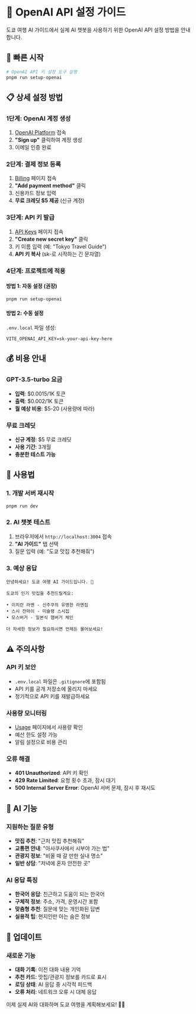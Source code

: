 # 🤖 OpenAI API 설정 가이드

도쿄 여행 AI 가이드에서 실제 AI 챗봇을 사용하기 위한 OpenAI API 설정 방법을 안내합니다.

## 🚀 빠른 시작

```bash
# OpenAI API 키 설정 도구 실행
pnpm run setup-openai
```

## 📋 상세 설정 방법

### 1단계: OpenAI 계정 생성

1. [OpenAI Platform](https://platform.openai.com/) 접속
2. **"Sign up"** 클릭하여 계정 생성
3. 이메일 인증 완료

### 2단계: 결제 정보 등록

1. [Billing](https://platform.openai.com/account/billing) 페이지 접속
2. **"Add payment method"** 클릭
3. 신용카드 정보 입력
4. **무료 크레딧 $5 제공** (신규 계정)

### 3단계: API 키 발급

1. [API Keys](https://platform.openai.com/api-keys) 페이지 접속
2. **"Create new secret key"** 클릭
3. 키 이름 입력 (예: "Tokyo Travel Guide")
4. **API 키 복사** (sk-로 시작하는 긴 문자열)

### 4단계: 프로젝트에 적용

#### 방법 1: 자동 설정 (권장)
```bash
pnpm run setup-openai
```

#### 방법 2: 수동 설정
`.env.local` 파일 생성:
```env
VITE_OPENAI_API_KEY=sk-your-api-key-here
```

## 💰 비용 안내

### GPT-3.5-turbo 요금
- **입력**: $0.0015/1K 토큰
- **출력**: $0.002/1K 토큰
- **월 예상 비용**: $5-20 (사용량에 따라)

### 무료 크레딧
- **신규 계정**: $5 무료 크레딧
- **사용 기간**: 3개월
- **충분한 테스트 가능**

## 🔧 사용법

### 1. 개발 서버 재시작
```bash
pnpm run dev
```

### 2. AI 챗봇 테스트
1. 브라우저에서 `http://localhost:3004` 접속
2. **"AI 가이드"** 탭 선택
3. 질문 입력 (예: "도쿄 맛집 추천해줘")

### 3. 예상 응답
```
안녕하세요! 도쿄 여행 AI 가이드입니다. 🏯

도쿄의 인기 맛집을 추천드릴게요:

• 이치란 라멘 - 신주쿠의 유명한 라멘집
• 스시 잔마이 - 미슐랭 스시집
• 모스버거 - 일본식 햄버거 체인

더 자세한 정보가 필요하시면 언제든 물어보세요!
```

## ⚠️ 주의사항

### API 키 보안
- `.env.local` 파일은 `.gitignore`에 포함됨
- API 키를 공개 저장소에 올리지 마세요
- 정기적으로 API 키를 재발급하세요

### 사용량 모니터링
- [Usage](https://platform.openai.com/usage) 페이지에서 사용량 확인
- 예산 한도 설정 가능
- 알림 설정으로 비용 관리

### 오류 해결
- **401 Unauthorized**: API 키 확인
- **429 Rate Limited**: 요청 횟수 초과, 잠시 대기
- **500 Internal Server Error**: OpenAI 서버 문제, 잠시 후 재시도

## 🎯 AI 기능

### 지원하는 질문 유형
- **맛집 추천**: "근처 맛집 추천해줘"
- **교통편 안내**: "아사쿠사에서 시부야 가는 법"
- **관광지 정보**: "비올 때 갈 만한 실내 명소"
- **일반 상담**: "저녁에 혼자 안전한 곳"

### AI 응답 특징
- **한국어 응답**: 친근하고 도움이 되는 한국어
- **구체적 정보**: 주소, 가격, 운영시간 포함
- **맞춤형 추천**: 질문에 맞는 개인화된 답변
- **실용적 팁**: 현지인만 아는 숨은 정보

## 🔄 업데이트

### 새로운 기능
- **대화 기록**: 이전 대화 내용 기억
- **추천 카드**: 맛집/관광지 정보를 카드로 표시
- **로딩 상태**: AI 응답 중 시각적 피드백
- **오류 처리**: 네트워크 오류 시 대체 응답

이제 실제 AI와 대화하며 도쿄 여행을 계획해보세요! 🗾✨
